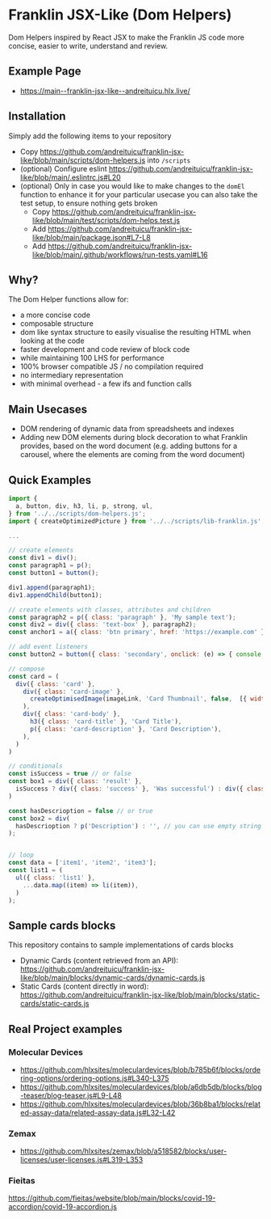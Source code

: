 # Franklin JSX-Like (Dom Helpers)
Dom Helpers inspired by React JSX to make the Franklin JS code more concise, easier to write, understand and review.

## Example Page
- https://main--franklin-jsx-like--andreituicu.hlx.live/

## Installation

Simply add the following items to your repository
* Copy https://github.com/andreituicu/franklin-jsx-like/blob/main/scripts/dom-helpers.js into `/scripts`
* (optional) Configure eslint https://github.com/andreituicu/franklin-jsx-like/blob/main/.eslintrc.js#L20
* (optional) Only in case you would like to make changes to the `domEl` function to enhance it for your particular usecase
you can also take the test setup, to ensure nothing gets broken
  * Copy https://github.com/andreituicu/franklin-jsx-like/blob/main/test/scripts/dom-helps.test.js
  * Add https://github.com/andreituicu/franklin-jsx-like/blob/main/package.json#L7-L8
  * Add https://github.com/andreituicu/franklin-jsx-like/blob/main/.github/workflows/run-tests.yaml#L16

## Why?
The Dom Helper functions allow for:
* a more concise code
* composable structure
* dom like syntax structure to easily visualise the resulting HTML when looking at the code
* faster development and code review of block code
* while maintaining  100 LHS for performance
* 100% browser compatible JS / no compilation required
* no intermediary representation 
* with minimal overhead - a few ifs and function calls

## Main Usecases
* DOM rendering of dynamic data from spreadsheets and indexes
* Adding new DOM elements during block decoration to what Franklin provides, based on the word document (e.g. adding buttons for a carousel, where the elements are coming from the word document)


## Quick Examples

```javascript
import {
  a, button, div, h3, li, p, strong, ul,
} from '../../scripts/dom-helpers.js';
import { createOptimizedPicture } from '../../scripts/lib-franklin.js';

...

// create elements
const div1 = div();
const paragraph1 = p();
const button1 = button();

div1.append(paragraph1);
div1.appendChild(button1);

// create elements with classes, attributes and children
const paragraph2 = p({ class: 'paragraph' }, 'My sample text');
const div2 = div({ class: 'text-box' }, paragraph2);
const anchor1 = a({ class: 'btn primary', href: 'https://example.com' }, 'Go To Example');

// add event listeners
const button2 = button({ class: 'secondary', onclick: (e) => { console.log(`button ${e.target} was clicked`); } });

// compose
const card = (
  div({ class: 'card' },
    div({ class: 'card-image' },
      createOptimisedImage(imageLink, 'Card Thumbnail', false,  [{ width: '750' }]),
    ),
    div({ class: 'card-body' },
      h3({ class: 'card-title' }, 'Card Title'),
      p({ class: 'card-description' }, 'Card Description'),
    ),
  )
)

// conditionals
const isSuccess = true // or false
const box1 = div({ class: 'result' }, 
  isSuccess ? div({ class: 'success' }, 'Was successful') : div({ class: 'error' }, 'Was not successful'),
)

const hasDescrioption = false // or true
const box2 = div(
  hasDescrioption ? p('Description') : '', // you can use empty string to omit adding extra children
);


// loop
const data = ['item1', 'item2', 'item3'];
const list1 = (
  ul({ class: 'list1' },
    ...data.map((item) => li(item)),
  )
);
```

## Sample cards blocks

This repository contains to sample implementations of cards blocks
* Dynamic Cards (content retrieved from an API): https://github.com/andreituicu/franklin-jsx-like/blob/main/blocks/dynamic-cards/dynamic-cards.js
* Static Cards (content directly in word): https://github.com/andreituicu/franklin-jsx-like/blob/main/blocks/static-cards/static-cards.js

## Real Project examples

### Molecular Devices
* https://github.com/hlxsites/moleculardevices/blob/b785b6f/blocks/ordering-options/ordering-options.js#L340-L375
* https://github.com/hlxsites/moleculardevices/blob/a6db5db/blocks/blog-teaser/blog-teaser.js#L9-L48
* https://github.com/hlxsites/moleculardevices/blob/36b8ba1/blocks/related-assay-data/related-assay-data.js#L32-L42

### Zemax
* https://github.com/hlxsites/zemax/blob/a518582/blocks/user-licenses/user-licenses.js#L319-L353

### Fieitas
https://github.com/fieitas/website/blob/main/blocks/covid-19-accordion/covid-19-accordion.js
